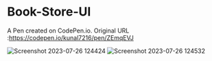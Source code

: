 # Book-Store-UI
A Pen created on CodePen.io. Original URL :https://codepen.io/kunal7216/pen/ZEmqEVJ


![Screenshot 2023-07-26 124424](https://github.com/kunal7216/Book-Store-UI/assets/112888767/de7844f1-9389-4f7b-b2f2-2c01f9fd480a)
![Screenshot 2023-07-26 124532](https://github.com/kunal7216/Book-Store-UI/assets/112888767/0b64c99c-207d-4c9b-ab78-0e84373564dc)
